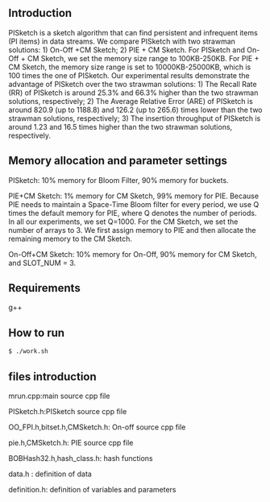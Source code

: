 ## Introduction
PISketch is a sketch algorithm that can find persistent and infrequent items (PI items) in data streams.
We compare PISketch with two strawman solutions: 1) On-Off +CM Sketch; 2) PIE + CM Sketch. For PISketch and On-Off + CM Sketch, we set the memory size range to 100KB-250KB. For PIE + CM Sketch, the memory size range is set to 10000KB-25000KB, which is 100 times the one of PISketch. 
Our experimental results demonstrate the advantage of PISketch over the two strawman solutions: 1) The Recall Rate (RR) of PISketch is around 25.3% and 66.3% higher than the two strawman solutions, respectively; 2) The Average Relative Error (ARE) of PISketch is around 820.9 (up to 1188.8) and 126.2 (up to 265.6) times lower than the two strawman solutions, respectively; 3) The insertion throughput of PISketch is around 1.23 and 16.5 times higher than the two strawman solutions, respectively.
## Memory allocation and parameter settings
PISketch: 10% memory for Bloom Filter, 90% memory for buckets.

PIE+CM Sketch: 1% memory for CM Sketch, 99% memory for PIE. 
Because PIE needs to maintain a Space-Time Bloom filter for every period, we use Q times the default memory for PIE, where Q denotes the number of periods. In all our experiments, we set Q=1000. For the CM Sketch, we set the number of arrays to 3. We first assign memory to PIE and then allocate the remaining memory to the CM Sketch.

On-Off+CM Sketch: 10% memory for On-Off, 90% memory for CM Sketch, and SLOT_NUM = 3.
## Requirements
g++
## How to run
``` bash
$ ./work.sh
```
## files introduction
mrun.cpp:main source cpp file

PISketch.h:PISketch source cpp file

OO_FPI.h,bitset.h,CMSketch.h: On-off source cpp file

pie.h,CMSketch.h: PIE source cpp file

BOBHash32.h,hash_class.h: hash functions

data.h : definition of data

definition.h: definition of variables and parameters
